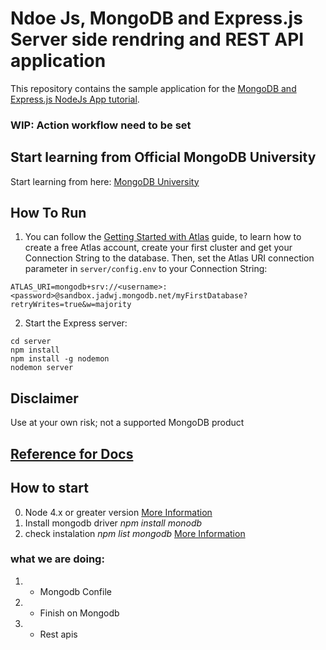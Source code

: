 # Ndoe Js, MongoDB and Express.js Server side rendring and REST API application

This repository contains the sample application for the [MongoDB and Express.js NodeJs App tutorial](https://www.mongodb.com/languages/express-mongodb-rest-api-tutorial).

<!-- ![main workflow](https://github.com/mongodb-developer/mongodb-express-rest-api-example/actions/workflows/main.yml/badge.svg) -->
### WIP: Action workflow need to be set

## Start learning from Official MongoDB University
Start learning from here: [MongoDB University](https://learn.mongodb.com/learning-paths/introduction-to-mongodb)

## How To Run

1. You can follow the [Getting Started with Atlas](https://docs.atlas.mongodb.com/getting-started/) guide, to learn how to create a free Atlas account, create your first cluster and get your Connection String to the database. 
Then, set the Atlas URI connection parameter in `server/config.env` to your Connection String:
```
ATLAS_URI=mongodb+srv://<username>:<password>@sandbox.jadwj.mongodb.net/myFirstDatabase?retryWrites=true&w=majority
```

2. Start the Express server:
```
cd server
npm install
npm install -g nodemon
nodemon server
```

## Disclaimer

Use at your own risk; not a supported MongoDB product


## [Reference for Docs](https://www.mongodb.com/blog/post/quick-start-nodejs-mongodb-how-to-get-connected-to-your-database)


## How to start
0. Node 4.x or greater version [More Information](https://www.mongodb.com/docs/drivers/node/current/compatibility/)
1. Install mongodb driver _npm install monodb_
2. check instalation _npm list mongodb_ [More Information](https://www.mongodb.com/docs/drivers/node/current/?_ga=2.142495922.1072723283.1675189397-1171412455.1673550271&_gac=1.82334180.1674846622.Cj0KCQiAic6eBhCoARIsANlox84Id4PAvBuPnuaWmSYOQs9WnyQ28Q9wmnEUy1p7jfsUujpjDsAsTCYaAs6NEALw_wcB)

### what we are doing:
1. - Mongodb Confile
2. - Finish on Mongodb 
3. - Rest apis
